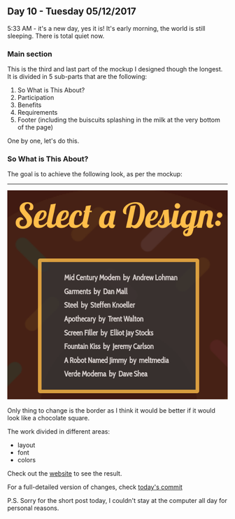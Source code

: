 ## Day 10 - Tuesday 05/12/2017

5:33 AM - it's a new day, yes it is! It's early morning, the world is still sleeping. There is total quiet now. 

### Main section
This is the third and last part of the mockup I designed though the longest. It is divided in 5 sub-parts that are the following:
1. So What is This About?
2. Participation
3. Benefits
4. Requirements
5. Footer (including the buiscuits splashing in the milk at the very bottom of the page) 

One by one, let's do this.

### So What is This About? 
The goal is to achieve the following look, as per the mockup:

********************************************************************************************
![day9_0](./images/day9_0.png?raw=true)

Only thing to change is the border as I think it would be better if it would look like a chocolate square.


The work divided in different areas:
* layout
* font
* colors

Check out the [website](https://davide2894.github.io/css-zen-garden/) to see the result.

For a full-detailed version of changes, check [today's commit](https://github.com/davide2894/css-zen-garden/commit/741655f1c267aaca6fc86ab4cf274e5506d14468)

P.S. Sorry for the short post today, I couldn't stay at the computer all day for personal reasons. 


